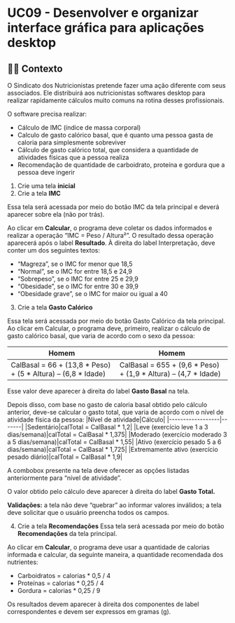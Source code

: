 # UC09 - Desenvolver e organizar interface gráfica para aplicações desktop
## 🧑‍🏫 Contexto
O Sindicato dos Nutricionistas pretende fazer uma ação diferente com seus associados. Ele distribuirá aos nutricionistas softwares desktop para realizar rapidamente cálculos muito comuns na rotina desses profissionais.

O software precisa realizar:
- Cálculo de IMC (índice de massa corporal)
- Calculo de gasto calórico basal, que é quanto uma pessoa gasta de caloria para simplesmente sobreviver
- Cálculo de gasto calórico total, que considera a quantidade de atividades físicas que a pessoa realiza
- Recomendação de quantidade de carboidrato, proteína e gordura que a pessoa deve ingerir
1. Crie uma tela **inicial**
2. Crie a tela **IMC**

Essa tela será acessada por meio do botão IMC da tela principal e deverá aparecer sobre ela (não por trás).

Ao clicar em **Calcular**, o programa deve coletar os dados informados e realizar a operação “IMC = Peso / Altura²”. O resultado dessa operação aparecerá após o label **Resultado**. À direita do label Interpretação, deve conter um dos seguintes textos:

- “Magreza”, se o IMC for menor que 18,5
- “Normal”, se o IMC for entre 18,5 e 24,9
- “Sobrepeso”, se o IMC for entre 25 e 29,9
- “Obesidade”, se o IMC for entre 30 e 39,9
- “Obesidade grave”, se o IMC for maior ou igual a 40
3. Crie a tela **Gasto Calórico**
  
Essa tela será acessada por meio do botão Gasto Calórico da tela principal.
Ao clicar em Calcular, o programa deve, primeiro, realizar o cálculo de gasto calórico basal, que varia de acordo com o sexo da pessoa:

|Homem|Homem|
|------|-----|
|CalBasal = 66 + (13,8 * Peso) + (5 * Altura) – (6,8 * Idade)|CalBasal = 655 + (9,6 * Peso) + (1,9 * Altura) – (4,7 * Idade)|

Esse valor deve aparecer à direita do label **Gasto Basal** na tela.

Depois disso, com base no gasto de caloria basal obtido pelo cálculo anterior, deve-se calcular o gasto total, que varia de acordo com o nível de atividade física da pessoa:
|Nível de atividade|Cálculo|
|------------------|-------|
|Sedentário|calTotal = CalBasal * 1,2|
|Leve (exercício leve 1 a 3 dias/semana)|calTotal = CalBasal * 1,375|
|Moderado (exercício moderado 3 a 5 dias/semana)|calTotal = CalBasal * 1,55|
|Ativo (exercício pesado 5 a 6 dias/semana)|calTotal = CalBasal * 1,725|
|Extremamente ativo (exercício pesado diário)|calTotal = CalBasal * 1,9|

A combobox presente na tela deve oferecer as opções listadas anteriormente para “nível de atividade”.

O valor obtido pelo cálculo deve aparecer à direita do label **Gasto Total.**

**Validações:** a tela não deve “quebrar” ao informar valores inválidos; a tela deve solicitar que o usuário preencha todos os campos.

4. Crie a tela **Recomendações**
Essa tela será acessada por meio do botão **Recomendações** da tela principal.

Ao clicar em **Calcular**, o programa deve usar a quantidade de calorias informada e calcular, da seguinte maneira, a quantidade recomendada dos nutrientes:

- Carboidratos = calorias * 0,5 / 4
- Proteínas = calorias * 0,25 / 4
- Gordura = calorias * 0,25 / 9

Os resultados devem aparecer à direita dos componentes de label correspondentes e devem ser expressos em gramas (g).

